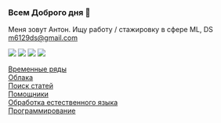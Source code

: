 ### Всем Доброго дня 👋
Меня  зовут Антон. Ищу работу / стажировку в сфере ML, DS m6129ds@gmail.com

![](http://github-profile-summary-cards.vercel.app/api/cards/profile-details?username=m6129&theme=aura_dark)
![](http://github-profile-summary-cards.vercel.app/api/cards/stats?username=m6129&theme=monokai)
![](http://github-profile-summary-cards.vercel.app/api/cards/productive-time?username=m6129&theme=aura_dark&utcOffset=8)
![](http://github-profile-summary-cards.vercel.app/api/cards/most-commit-language?username=m6129&theme=aura_dark)

[Временные ряды](https://github.com/m6129/m6129/blob/main/Time%20Series/TS_info.md)  
[Облака](https://github.com/m6129/m6129/blob/main/Clouds/clouds_info.md)  
[Поиск статей](https://github.com/m6129/m6129/blob/main/research/research_info.md)  
[Помощники](https://github.com/m6129/m6129/blob/main/Assistent/assistent_info.md)  
[Обработка естественного языка](https://github.com/m6129/m6129/blob/main/NLP/LLM_info.md)  
[Программирование](https://github.com/m6129/m6129/blob/main/programming/programming_info.md)  



<!--
**m6129/m6129** is a ✨ _special_ ✨ repository because its `README.md` (this file) appears on your GitHub profile.

Here are some ideas to get you started:

- 🔭 Пишу ВКР
- 🌱 I’m currently learning ...
- 👯 I’m looking to collaborate on ...
- 🤔 I’m looking for help with ...
- 💬 Ask me about ...
- 📫 How to reach me: ...
- 😄 Pronouns: ...
- ⚡ Fun fact: ...
-->
